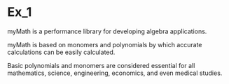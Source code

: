 # Ex_1

myMath is a performance library for developing algebra applications.

myMath is based on monomers and polynomials by which accurate calculations can be easily calculated.

Basic polynomials and monomers are considered essential for all mathematics, science, engineering, economics, and even medical studies.

